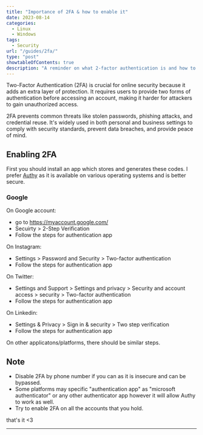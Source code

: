 ```yaml
---
title: "Importance of 2FA & how to enable it"
date: 2023-08-14
categories:
  - Linux
  - Windows
tags:
  - Security
url: "/guides/2fa/"
type: "post"
showtableOfContents: true
description: "A reminder on what 2-factor authentication is and how to enable it on most apps/flatforms"
---
```


Two-Factor Authentication (2FA) is crucial for online security because it adds an extra layer of protection. It requires users to provide two forms of authentication before accessing an account, making it harder for attackers to gain unauthorized access. 

2FA prevents common threats like stolen passwords, phishing attacks, and credential reuse. It's widely used in both personal and business settings to comply with security standards, prevent data breaches, and provide peace of mind.

## Enabling 2FA
First you should install an app which stores and generates these codes. I prefer [Authy](https://authy.com/download/) as it is available on various operating systems and is better secure. 

### Google
On Google account: 
- go to https://myaccount.google.com/
- Secuirty > 2-Step Verification 
- Follow the steps for authentication app 

On Instagram: 
- Settings > Password and Security > Two-factor authentication 
- Follow the steps for authentication app 

On Twitter: 
- Settings and Support > Settings and privacy > Security and account access > security > Two-factor authentication 
- Follow the steps for authentication app 

On Linkedin: 
- Settings & Privacy > Sign in & security > Two step verification 
- Follow the steps for authentication app 

On other applicatons/platforms, there should be similar steps. 

## Note
- Disable 2FA by phone number if you can as it is insecure and can be bypassed. 
- Some platforms may specific "authentication app" as "microsoft authenticator" or any other authenticator app however it will allow Authy to work as well.
- Try to enable 2FA on all the accounts that you hold.

that's it <3

----

  